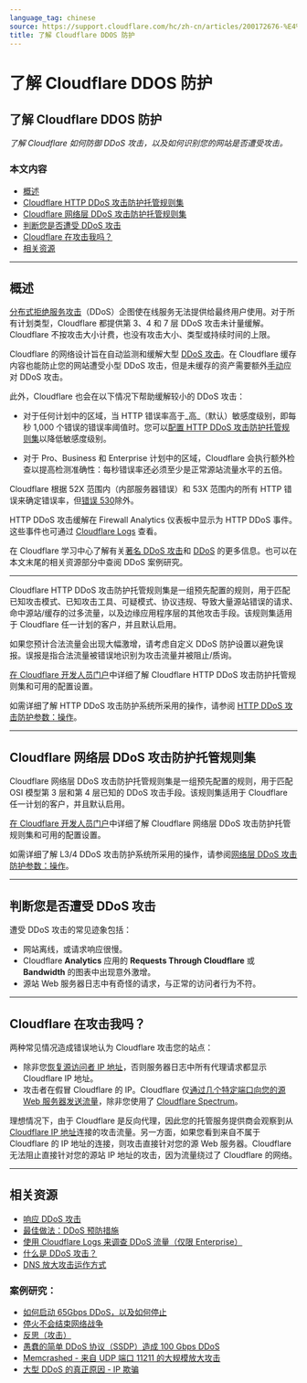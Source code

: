 ```yaml
---
language_tag: chinese
source: https://support.cloudflare.com/hc/zh-cn/articles/200172676-%E4%BA%86%E8%A7%A3-Cloudflare-DDOS-%E9%98%B2%E6%8A%A4
title: 了解 Cloudflare DDOS 防护
---
```


# 了解 Cloudflare DDOS 防护

## 了解 Cloudflare DDOS 防护

_了解 Cloudflare 如何防御 DDoS 攻击，以及如何识别您的网站是否遭受攻击。_

### 本文内容

-   [概述](https://support.cloudflare.com/hc/zh-cn/articles/200172676-%E4%BA%86%E8%A7%A3-Cloudflare-DDOS-%E9%98%B2%E6%8A%A4#h_948b870f-2a72-481a-8186-cccc7f4f7c9b)
-   [Cloudflare HTTP DDoS 攻击防护托管规则集](https://support.cloudflare.com/hc/zh-cn/articles/200172676-%E4%BA%86%E8%A7%A3-Cloudflare-DDOS-%E9%98%B2%E6%8A%A4#http-ddos-managed-rules)
-   [Cloudflare 网络层 DDoS 攻击防护托管规则集](https://support.cloudflare.com/hc/zh-cn/articles/200172676-%E4%BA%86%E8%A7%A3-Cloudflare-DDOS-%E9%98%B2%E6%8A%A4#network-ddos-managed-rules)
-   [判断您是否遭受 DDoS 攻击](https://support.cloudflare.com/hc/zh-cn/articles/200172676-%E4%BA%86%E8%A7%A3-Cloudflare-DDOS-%E9%98%B2%E6%8A%A4#h_bc8656d7-0088-4da1-b8da-2a369caa72d3)
-   [Cloudflare 在攻击我吗？](https://support.cloudflare.com/hc/zh-cn/articles/200172676-%E4%BA%86%E8%A7%A3-Cloudflare-DDOS-%E9%98%B2%E6%8A%A4#h_60eb7a1e-a0b0-45c9-9c19-d67b93eea470)
-   [相关资源](https://support.cloudflare.com/hc/zh-cn/articles/200172676-%E4%BA%86%E8%A7%A3-Cloudflare-DDOS-%E9%98%B2%E6%8A%A4#h_5d49e839-e040-49a9-acce-11bd03dfdcc2)

___

## 概述

[分布式拒绝服务攻击](https://www.cloudflare.com/ddos)（DDoS）企图使在线服务无法提供给最终用户使用。对于所有计划类型，Cloudflare 都提供第 3、4 和 7 层 DDoS 攻击未计量缓解。Cloudflare 不按攻击大小计费，也没有攻击大小、类型或持续时间的上限。

Cloudflare 的网络设计旨在自动监测和缓解大型 [DDoS 攻击](https://www.cloudflare.com/ddos)。在 Cloudflare 缓存内容也能防止您的网站遭受小型 DDoS 攻击，但是未缓存的资产需要额外[手动](https://support.cloudflare.com/hc/articles/200170196)应对 DDoS 攻击。

此外，Cloudflare 也会在以下情况下帮助缓解较小的 DDoS 攻击：

-   对于任何计划中的区域，当 HTTP 错误率高于_高_（默认）敏感度级别，即每秒 1,000 个错误的错误率阈值时。您可以[配置 HTTP DDoS 攻击防护托管规则集](https://developers.cloudflare.com/ddos-protection/managed-rulesets/http)以降低敏感度级别。

-   对于 Pro、Business 和 Enterprise 计划中的区域，Cloudflare 会执行额外检查以提高检测准确性：每秒错误率还必须至少是正常源站流量水平的五倍。

Cloudflare 根据 52X 范围内（内部服务器错误）和 53X 范围内的所有 HTTP 错误来确定错误率，但[错误 530](https://support.cloudflare.com/hc/articles/115003011431#530error)除外。

HTTP DDoS 攻击缓解在 Firewall Analytics 仪表板中显示为 HTTP DDoS 事件。这些事件也可通过 [Cloudflare Logs](https://developers.cloudflare.com/logs/) 查看。


在 Cloudflare 学习中心了解有关[著名 DDoS 攻击](https://www.cloudflare.com/learning/ddos/famous-ddos-attacks/)和 [DDoS](https://www.cloudflare.com/learning/ddos/what-is-a-ddos-attack/) 的更多信息。也可以在本文末尾的相关资源部分中查阅 DDoS 案例研究。

___

Cloudflare HTTP DDoS 攻击防护托管规则集是一组预先配置的规则，用于匹配已知攻击模式、已知攻击工具、可疑模式、协议违规、导致大量源站错误的请求、命中源站/缓存的过多流量，以及边缘应用程序层的其他攻击手段。该规则集适用于 Cloudflare 任一计划的客户，并且默认启用。

如果您预计合法流量会出现大幅激增，请考虑自定义 DDoS 防护设置以避免误报。误报是指合法流量被错误地识别为攻击流量并被阻止/质询。

[在 Cloudflare 开发人员门户](https://developers.cloudflare.com/ddos-protection/managed-rulesets/http)中详细了解 Cloudflare HTTP DDoS 攻击防护托管规则集和可用的配置设置。

如需详细了解 HTTP DDoS 攻击防护系统所采用的操作，请参阅 [HTTP DDoS 攻击防护参数：操作](https://developers.cloudflare.com/ddos-protection/managed-rulesets/http/override-parameters#action)。

___

## Cloudflare 网络层 DDoS 攻击防护托管规则集

Cloudflare 网络层 DDoS 攻击防护托管规则集是一组预先配置的规则，用于匹配 OSI 模型第 3 层和第 4 层已知的 DDoS 攻击手段。该规则集适用于 Cloudflare 任一计划的客户，并且默认启用。

[在 Cloudflare 开发人员门户](https://developers.cloudflare.com/ddos-protection/managed-rulesets/network)中详细了解 Cloudflare 网络层 DDoS 攻击防护托管规则集和可用的配置设置。

如需详细了解 L3/4 DDoS 攻击防护系统所采用的操作，请参阅[网络层 DDoS 攻击防护参数：操作](https://developers.cloudflare.com/ddos-protection/managed-rulesets/network/override-parameters#action)。

___

## 判断您是否遭受 DDoS 攻击

遭受 DDoS 攻击的常见迹象包括：

-   网站离线，或请求响应很慢。
-   Cloudflare **Analytics** 应用的 **Requests Through Cloudflare** 或 **Bandwidth** 的图表中出现意外激增。
-   源站 Web 服务器日志中有奇怪的请求，与正常的访问者行为不符。

___

## Cloudflare 在攻击我吗？

两种常见情况造成错误地认为 Cloudflare 攻击您的站点：

-   除非您[恢复源访问者 IP 地址](https://support.cloudflare.com/hc/zh-cn/sections/200805497-Restoring-Visitor-IPs)，否则服务器日志中所有代理请求都显示 Cloudflare IP 地址。
-   攻击者在假冒 Cloudflare 的 IP。Cloudflare 仅[通过几个特定端口向您的源 Web 服务器发送流量](https://support.cloudflare.com/hc/articles/200169156)，除非您使用了 [Cloudflare Spectrum](https://developers.cloudflare.com/spectrum/get-started/)。

理想情况下，由于 Cloudflare 是反向代理，因此您的托管服务提供商会观察到从 [Cloudflare IP 地址](https://www.cloudflare.com/ips/)连接的攻击流量。另一方面，如果您看到来自不属于 Cloudflare 的 IP 地址的连接，则攻击直接针对您的源 Web 服务器。Cloudflare 无法阻止直接针对您的源站 IP 地址的攻击，因为流量绕过了 Cloudflare 的网络。

___

## 相关资源

-   [响应 DDoS 攻击](https://support.cloudflare.com/hc/articles/200170196)
-   [最佳做法：DDoS 预防措施](https://support.cloudflare.com/hc/articles/200170166)
-   [使用 Cloudflare Logs 来调查 DDoS 流量（仅限 Enterprise）](https://support.cloudflare.com/hc/zh-cn/articles/360020739772-Using-Cloudflare-Logs-ELS-to-Investigate-DDoS-Traffic-Enterprise-Only-)
-   [什么是 DDoS 攻击？](https://www.cloudflare.com/learning/ddos/what-is-a-ddos-attack/)
-   [DNS 放大攻击运作方式](http://blog.cloudflare.com/deep-inside-a-dns-amplification-ddos-attack)

### 案例研究：

-   [如何启动 65Gbps DDoS，以及如何停止](http://blog.cloudflare.com/65gbps-ddos-no-problem)
-   [停火不会结束网络战争](http://blog.cloudflare.com/ceasefires-dont-end-cyberwars)
-   [反思（攻击）](https://blog.cloudflare.com/reflections-on-reflections/)
-   [愚蠢的简单 DDoS 协议（SSDP）造成 100 Gbps DDoS](https://blog.cloudflare.com/ssdp-100gbps/)
-   [Memcrashed - 来自 UDP 端口 11211 的大规模放大攻击](https://blog.cloudflare.com/memcrashed-major-amplification-attacks-from-port-11211/)
-   [大型 DDoS 的真正原因 - IP 欺骗](https://blog.cloudflare.com/the-root-cause-of-large-ddos-ip-spoofing/)
